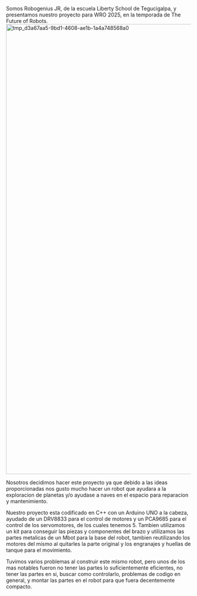 Somos Robogenius JR, de la escuela Liberty School de Tegucigalpa, y presentamos nuestro proyecto para WRO 2025, en la temporada de The Future of Robots.
<img width="792" height="1224" alt="tmp_d3a67aa5-9bd1-4608-ae1b-1a4a748568a0" src="https://github.com/user-attachments/assets/f0590662-503c-4829-91e4-af4fe89cfa5e" />

Nosotros decidimos hacer este proyecto ya que debido a las ideas proporcionadas nos gusto mucho hacer un robot que ayudara a la exploracion de planetas y/o ayudase a naves en el espacio para reparacion y mantenimiento.

Nuestro proyecto esta codificado en C++ con un Arduino UNO a la cabeza, ayudado de un DRV8833 para el control de motores y un PCA9685 para el control de los servomotores, de los cuales tenemos 5. Tambien utilizamos un kit para conseguir las piezas y componentes del brazo y utilizamos las partes metalicas de un Mbot para la base del robot, tambien reutilizando los motores del mismo al quitarles la parte original y los engranajes y huellas de tanque para el movimiento.

Tuvimos varios problemas al construir este mismo robot, pero unos de los mas notables fueron no tener las partes lo suficientemente eficientes, no tener las partes en si, buscar como controlarlo, problemas de codigo en general, y montar las partes en el robot para que fuera decentemente compacto.
